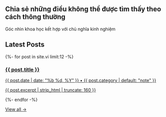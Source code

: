<section class="hero">
    <h1>Chia sẻ những điều không thể được tìm thấy theo cách thông thường</h1>
    <p class="muted">Góc nhìn khoa học kết hợp với chủ nghĩa kinh nghiệm</p>
</section>

<section class="posts">
  <h2>Latest Posts</h2>
  <div class="cards">
    {%- for post in site.vi limit:12 -%}
    <article class="card">
      <a class="card__link" href="{{ post.url | relative_url }}">
        <h3 class="card__title">{{ post.title }}</h3>
        <p class="card__meta">{{ post.date | date: "%b %d, %Y" }} • {{ post.category | default: "note" }}</p>
        <p class="card__excerpt">{{ post.excerpt | strip_html | truncate: 160 }}</p>
      </a>
    </article>
    {%- endfor -%}
  </div>
  <p class="more"><a href="{{ '/pages/archive/' | relative_url }}">View all →</a></p>
</section>
